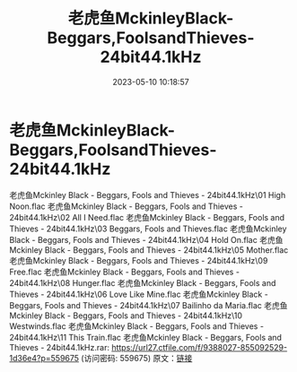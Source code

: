 ﻿---
title: 老虎鱼MckinleyBlack-Beggars,FoolsandThieves-24bit44.1kHz
date: 2023-05-10 10:18:57
categories: 外语音乐
tags: 外语音乐
---
# 老虎鱼MckinleyBlack-Beggars,FoolsandThieves-24bit44.1kHz

老虎鱼Mckinley Black - Beggars, Fools and
Thieves - 24bit44.1kHz\01 High Noon.flac
老虎鱼Mckinley Black - Beggars, Fools and Thieves - 24bit44.1kHz\02
All I Need.flac
老虎鱼Mckinley Black - Beggars, Fools and Thieves - 24bit44.1kHz\03
Beggars, Fools and Thieves.flac
老虎鱼Mckinley Black - Beggars, Fools and Thieves - 24bit44.1kHz\04
Hold On.flac
老虎鱼Mckinley Black - Beggars, Fools and Thieves - 24bit44.1kHz\05
Mother.flac
老虎鱼Mckinley Black - Beggars, Fools and Thieves - 24bit44.1kHz\09
Free.flac
老虎鱼Mckinley Black - Beggars, Fools and Thieves - 24bit44.1kHz\08
Hunger.flac
老虎鱼Mckinley Black - Beggars, Fools and Thieves - 24bit44.1kHz\06
Love Like Mine.flac
老虎鱼Mckinley Black - Beggars, Fools and Thieves - 24bit44.1kHz\07
Bailinho da Maria.flac
老虎鱼Mckinley Black - Beggars, Fools and Thieves - 24bit44.1kHz\10
Westwinds.flac
老虎鱼Mckinley Black - Beggars, Fools and Thieves - 24bit44.1kHz\11
This Train.flac
老虎鱼Mckinley Black - Beggars, Fools and Thieves -
24bit44.1kHz.rar: https://url27.ctfile.com/f/9388027-855092529-1d36e4?p=559675
(访问密码: 559675)
原文：[链接](https://blog.sina.com.cn/s/blog_1647c7e76010311tl.html)